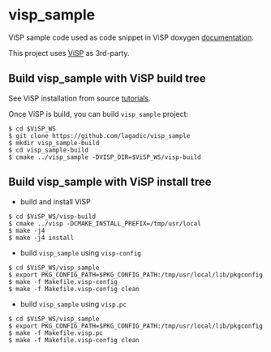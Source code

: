 # visp_sample

ViSP sample code used as code snippet in ViSP doxygen [documentation](https://visp-doc.inria.fr/doxygen/visp-daily/index.html).


This project uses [ViSP](https://github.com/lagadic/visp) as 3rd-party.

## Build visp_sample with ViSP build tree

See ViSP installation from source [tutorials](https://visp-doc.inria.fr/doxygen/visp-daily/tutorial_install_src.html).

Once ViSP is build, you can build `visp_sample` project:

```
$ cd $ViSP_WS
$ git clone https://github.com/lagadic/visp_sample
$ mkdir visp_sample-build
$ cd visp_sample-build
$ cmake ../visp_sample -DVISP_DIR=$ViSP_WS/visp-build
```

## Build visp_sample with ViSP install tree

- build and install ViSP

```
$ cd $ViSP_WS/visp-build
$ cmake ../visp -DCMAKE_INSTALL_PREFIX=/tmp/usr/local
$ make -j4
$ make -j4 install
```

- build `visp_sample` using `visp-config`

```
$ cd $ViSP_WS/visp_sample
$ export PKG_CONFIG_PATH=$PKG_CONFIG_PATH:/tmp/usr/local/lib/pkgconfig
$ make -f Makefile.visp-config
$ make -f Makefile.visp-config clean
```

- build `visp_sample` using `visp.pc`

```
$ cd $ViSP_WS/visp_sample
$ export PKG_CONFIG_PATH=$PKG_CONFIG_PATH:/tmp/usr/local/lib/pkgconfig
$ make -f Makefile.visp.pc
$ make -f Makefile.visp-config clean
```


